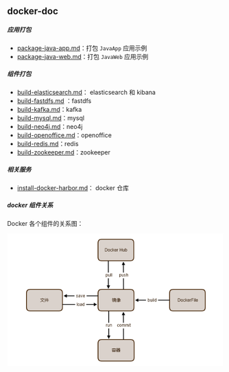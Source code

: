 ## docker-doc

##### 应用打包

- [package-java-app.md](package-java-app.md)：打包 `JavaApp` 应用示例
- [package-java-web.md](package-java-web.md)：打包 `JavaWeb` 应用示例

##### 组件打包

-	[build-elasticsearch.md](build-elasticsearch.md)： elasticsearch 和 kibana
-	[build-fastdfs.md](build-fastdfs.md) ：fastdfs
-	[build-kafka.md](build-kafka.md)：kafka
-	[build-mysql.md](build-mysql.md)：mysql
-	[build-neo4j.md](build-neo4j.md)：neo4j
-	[build-openoffice.md](build-openoffice.md)：openoffice
-	[build-redis.md](build-redis.md)：redis
-	[build-zookeeper.md](build-zookeeper.md)：zookeeper     

##### 相关服务

- [install-docker-harbor.md](install-docker-harbor.md)： docker 仓库

##### docker 组件关系

Docker 各个组件的关系图：

![1588220992557](assets/1588220992557.png)
